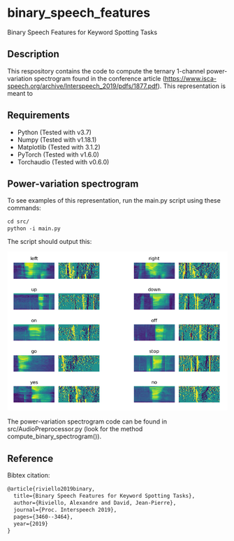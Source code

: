 # binary_speech_features
Binary Speech Features for Keyword Spotting Tasks

## Description

This respository contains the code to compute the ternary 1-channel power-variation spectrogram found in the conference article (https://www.isca-speech.org/archive/Interspeech_2019/pdfs/1877.pdf). This representation is meant to 

## Requirements

* Python (Tested with v3.7)
* Numpy (Tested with v1.18.1)
* Matplotlib (Tested with 3.1.2)
* PyTorch (Tested with v1.6.0)
* Torchaudio (Tested with v0.6.0)

## Power-variation spectrogram

To see examples of this representation, run the main.py script using these commands:

    cd src/
    python -i main.py

The script should output this:

![](img/spectrogram_examples.PNG)

The power-variation spectrogram code can be found in src/AudioPreprocessor.py (look for the method compute_binary_spectrogram()). 

## Reference

Bibtex citation:

    @article{riviello2019binary,
      title={Binary Speech Features for Keyword Spotting Tasks},
      author={Riviello, Alexandre and David, Jean-Pierre},
      journal={Proc. Interspeech 2019},
      pages={3460--3464},
      year={2019}
    }